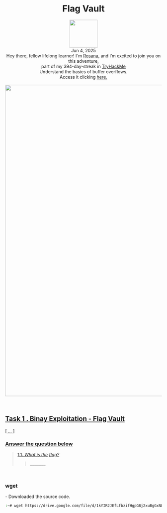 <h1 align="center">Flag Vault</h1>
<p align="center"><img width="90px" src="https://github.com/user-attachments/assets/2e72733c-cd92-4538-b4c0-84c751d46db1"><br>Jun 4, 2025<br> Hey there, fellow lifelong learner! I´m <a href="https://www.linkedin.com/in/rosanafssantos/">Rosana</a>, and I’m excited to join you on this adventure,<br> part of my 394-day-streak in  <a href="https://tryhackme.com">TryHackMe</a><br>
Understand the basics of buffer overflows.<br>Access it clicking <a href="https://tryhackme.com/room/hfb1flagvault"</a>here.<br><br>
<img width="1000px" src=""></p>

<br>
<h2>Task 1 . Binay Exploitation - Flag Vault</h2>
<p> [ ... ] </p>

<h3 align="left">Answer the question below</h3>

> 1.1. <em>What is the flag?</em><br><a id='1.1'></a>
>> <strong><code>_______</code></strong><br>
<p></p>

<br>

<h3>wget</h3>
<p>- Downloaded the source code.</p>

```bash
:~# wget https://drive.google.com/file/d/1kYIR2JEfLfbzifHgpGBj2xuBgGxNLp46/view?usp=sharing
```
